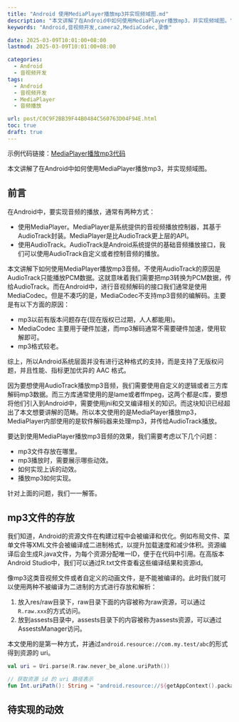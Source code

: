 ```yaml
---
title: "Android 使用MediaPlayer播放mp3并实现频域图.md"
description: "本文讲解了在Android中如何使用MediaPlayer播放mp3，并实现频域图。"
keywords: "Android,音视频开发,camera2,MediaCodec,录像"

date: 2025-03-09T10:01:00+08:00
lastmod: 2025-03-09T10:01:00+08:00

categories:
  - Android
  - 音视频开发
tags:
  - Android
  - 音视频开发
  - MediaPlayer
  - 音频播放

url: post/C0C9F2BB39F44B0484C560763D04F94E.html
toc: true
draft: true
---
```


示例代码链接：[MediaPlayer播放mp3代码](https://github.com/xWenChen/WellMedia/blob/master/app/src/main/java/com/mustly/wellmedia/audio/AudioPlayFragment.kt)

本文讲解了在Android中如何使用MediaPlayer播放mp3，并实现频域图。

<!--More-->

## 前言

在Android中，要实现音频的播放，通常有两种方式：

- 使用MediaPlayer。MediaPlayer是系统提供的音视频播放控制器，其基于AudioTrack封装。MediaPlayer是比AudioTrack更上层的API。
- 使用AudioTrack。AudioTrack是Android系统提供的基础音频播放接口，我们可以使用AudioTrack自定义或者控制音频的播放。

本文讲解下如何使用MediaPlayer播放mp3音频。不使用AudioTrack的原因是AudioTrack只能播放PCM数据。这就意味着我们需要把mp3转换为PCM数据，传给AudioTrack。而在Android中，进行音视频解码的接口我们通常是使用MediaCodec。但是不凑巧的是，MediaCodec不支持mp3音频的编解码。主要是有以下方面的原因：

- mp3以前有版本问题存在(现在版权已过期，人人都能用)。
- MediaCodec 主要用于硬件加速，而mp3解码通常不需要硬件加速，使用软解即可。
- mp3格式较老。

综上，所以Android系统层面并没有进行这种格式的支持，而是支持了无版权问题，并且性能、指标更加优异的 AAC 格式。

因为要想使用AudioTrack播放mp3音频，我们需要使用自定义的逻辑或者三方库解码mp3数据。而三方库通常使用的是lame或者ffmpeg，这两个都是c库，要想将他们引入到Android中，需要使用jni和交叉编译相关的知识。而这块知识已经超出了本文想要讲解的范畴。所以本文使用的是MediaPlayer播放mp3，MediaPlayer内部使用的是软件解码器来处理mp3，并传给AudioTrack播放。

要达到使用MediaPlayer播放mp3音频的效果，我们需要考虑以下几个问题：

- mp3文件存放在哪里。
- mp3播放时，需要展示哪些动效。
- 如何实现上诉的动效。
- 播放mp3如何实现。

针对上面的问题，我们一一解答。

## mp3文件的存放

我们知道，Android的资源文件在构建过程中会被编译和优化。例如布局文件、菜单文件等XML文件会被编译成二进制格式，以提升加载速度和减少体积。资源编译后会生成R.java文件，为每个资源分配唯一ID，便于在代码中引用。在高版本Android Studio中，我们可以通过R.txt文件查看这些编译结果和资源id。

像mp3这类音视频文件或者自定义的动画文件，是不能被编译的。此时我们就可以使用两种不被编译为二进制的方式进行存放和解析：

1. 放入res/raw目录下，raw目录下面的内容被称为raw资源，可以通过`R.raw.xxx`的方式访问。
2. 放到assests目录中，assests目录下的内容被称为assests资源，可以通过AssestsManager访问。

本文使用的是第一种方式，并通过`android.resource://com.my.test/abc`的形式得到资源的 uri。

```kotlin
val uri = Uri.parse(R.raw.never_be_alone.uriPath())

// 获取资源 id 的 uri 路径表示
fun Int.uriPath(): String = "android.resource://${getAppContext().packageName}/$this"
```

## 待实现的动效

